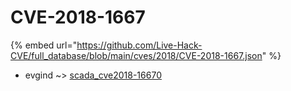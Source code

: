 # CVE-2018-1667
{% embed url="https://github.com/Live-Hack-CVE/full_database/blob/main/cves/2018/CVE-2018-1667.json" %}

* evgind ~> [scada_cve2018-16670](https://www.alice-snow.ru/2018/database/cve-2018-1667/scada_cve2018-16670-evgind)